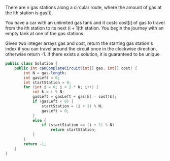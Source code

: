 There are n gas stations along a circular route, where the amount of gas at the ith station is gas[i].

You have a car with an unlimited gas tank and it costs cost[i] of gas to travel from the ith station to its next (i + 1)th station. You begin the journey with an empty tank at one of the gas stations.

Given two integer arrays gas and cost, return the starting gas station's index if you can travel around the circuit once in the clockwise direction, otherwise return -1. If there exists a solution, it is guaranteed to be unique




```java
public class Solution {
    public int canCompleteCircuit(int[] gas, int[] cost) {
        int N = gas.length;
        int gasLeft = 0;
        int startStation = 0;
        for (int i = 0; i < 2 * N; i++) {
            int k = i % N;
            gasLeft = gasLeft + gas[k] - cost[k];
            if (gasLeft < 0) {
                startStation = (i + 1) % N;
                gasLeft = 0;
            }
            else {
                if (startStation == (i + 1) % N)
                    return startStation;
            }
        }
        return -1;
    }
}
```